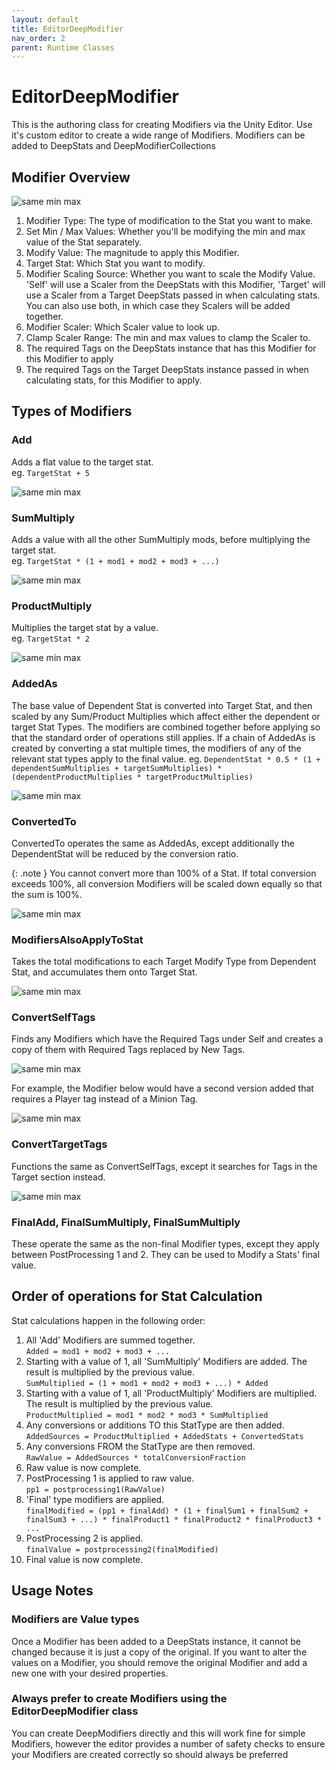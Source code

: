 ```yaml
---
layout: default
title: EditorDeepModifier
nav_order: 2
parent: Runtime Classes
---
```


# EditorDeepModifier
This is the authoring class for creating Modifiers via the Unity Editor. Use it's custom editor to create a wide range of Modifiers. Modifiers can be added to DeepStats and DeepModifierCollections

## Modifier Overview

![same min max](../../images/modifierOverview.png)

1. Modifier Type: The type of modification to the Stat you want to make.
2. Set Min / Max Values: Whether you'll be modifying the min and max value of the Stat separately.
3. Modify Value: The magnitude to apply this Modifier.
4. Target Stat: Which Stat you want to modify.
5. Modifier Scaling Source: Whether you want to scale the Modify Value. 'Self' will use a Scaler from the DeepStats with this Modifier, 'Target' will use a Scaler from a Target DeepStats passed in when calculating stats. You can also use both, in which case they Scalers will be added together.
6. Modifier Scaler: Which Scaler value to look up.
7. Clamp Scaler Range: The min and max values to clamp the Scaler to.
8. The required Tags on the DeepStats instance that has this Modifier for this Modifier to apply
9. The required Tags on the Target DeepStats instance passed in when calculating stats, for this Modifier to apply.

## Types of Modifiers

### Add
 Adds a flat value to the target stat.  
 eg. `TargetStat + 5`

![same min max](../../images/addModifier.jpg)

### SumMultiply
Adds a value with all the other SumMultiply mods, before multiplying the target stat.  
eg. `TargetStat * (1 + mod1 + mod2 + mod3 + ...)` 

![same min max](../../images/sumMultiplyModifier.jpg)

### ProductMultiply
Multiplies the target stat by a value.  
eg. `TargetStat * 2`

![same min max](../../images/productMultiplyModifier.jpg)

### AddedAs
The base value of Dependent Stat is converted into Target Stat, and then scaled by any Sum/Product Multiplies which affect either the dependent or target Stat Types. The modifiers are combined together before applying so that the standard order of operations still applies. If a chain of AddedAs is created by converting a stat multiple times, the modifiers of any of the relevant stat types apply to the final value.
eg. `DependentStat * 0.5 * (1 + dependentSumMultiplies + targetSumMultiplies) * (dependentProductMultiplies * targetProductMultiplies)`

![same min max](../../images/addedAsModifier.jpg)

### ConvertedTo
ConvertedTo operates the same as AddedAs, except additionally the DependentStat will be reduced by the conversion ratio.  

{: .note }
You cannot convert more than 100% of a Stat. If total conversion exceeds 100%, all conversion Modifiers will be scaled down equally so that the sum is 100%.

![same min max](../../images/convertedToModifier.jpg)

### ModifiersAlsoApplyToStat
Takes the total modifications to each Target Modify Type from Dependent Stat, and accumulates them onto Target Stat.

![same min max](../../images/alsoAppliesToStatModifier.jpg)

### ConvertSelfTags
Finds any Modifiers which have the Required Tags under Self and creates a copy of them with Required Tags replaced by New Tags.

![same min max](../../images/convertSelfTagModifier.jpg)

For example, the Modifier below would have a second version added that requires a Player tag instead of a Minion Tag.

![same min max](../../images/convertSelfTagsModifierExample.png)

### ConvertTargetTags
Functions the same as ConvertSelfTags, except it searches for Tags in the Target section instead.

![same min max](../../images/convertTargetTagModifier.png)

### FinalAdd, FinalSumMultiply, FinalSumMultiply
These operate the same as the non-final Modifier types, except they apply between PostProcessing 1 and 2. They can be used to Modify a Stats' final value.

## Order of operations for Stat Calculation
Stat calculations happen in the following order:
1. All 'Add' Modifiers are summed together.  
`Added = mod1 + mod2 + mod3 + ...`
2. Starting with a value of 1, all 'SumMultiply' Modifiers are added. The result is multiplied by the previous value.  
`SumMultiplied = (1 + mod1 + mod2 + mod3 + ...) * Added`
3. Starting with a value of 1, all 'ProductMultiply' Modifiers are multiplied. The result is multiplied by the previous value.  
`ProductMultiplied = mod1 * mod2 * mod3 * SumMultiplied`
4. Any conversions or additions TO this StatType are then added.  
`AddedSources = ProductMultiplied + AddedStats + ConvertedStats`
5. Any conversions FROM the StatType are then removed.  
`RawValue = AddedSources * totalConversionFraction`
6. Raw value is now complete.
7. PostProcessing 1 is applied to raw value.  
`pp1 = postprocessing1(RawValue)`
8. 'Final' type modifiers are applied.  
`finalModified = (pp1 + finalAdd) * (1 + finalSum1 + finalSum2 + finalSum3 + ...) * finalProduct1 * finalProduct2 * finalProduct3 * ...`
9. PostProcessing 2 is applied.  
`finalValue = postprocessing2(finalModified)`
10. Final value is now complete.

## Usage Notes

### Modifiers are Value types
Once a Modifier has been added to a DeepStats instance, it cannot be changed because it is just a copy of the original. If you want to alter the values on a Modifier, you should remove the original Modifier and add a new one with your desired properties.

### Always prefer to create Modifiers using the EditorDeepModifier class
You can create DeepModifiers directly and this will work fine for simple Modifiers, however the editor provides a number of safety checks to ensure your Modifiers are created correctly so should always be preferred